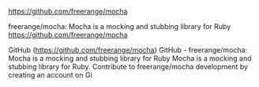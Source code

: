 
https://github.com/freerange/mocha

freerange/mocha: Mocha is a mocking and stubbing library for Ruby
https://github.com/freerange/mocha

GitHub (https://github.com/freerange/mocha)
GitHub - freerange/mocha: Mocha is a mocking and stubbing library for Ruby
Mocha is a mocking and stubbing library for Ruby. Contribute to freerange/mocha development by creating an account on Gi


